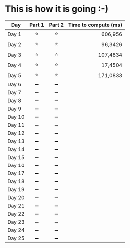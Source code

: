 # This is how it is going :-)
|**Day**|**Part 1**|**Part 2**|**Time to compute (ms)**|
|--|:--:|:--:|--:|
|Day 1| :star: | :star: |606,956|
|Day 2| :star: | :star: |96,3426|
|Day 3| :star: | :star: |107,4834|
|Day 4| :star: | :star: |17,4504|
|Day 5| :star: | :star: |171,0833|
|Day 6| :heavy_minus_sign: | :heavy_minus_sign: ||
|Day 7| :heavy_minus_sign: | :heavy_minus_sign: ||
|Day 8| :heavy_minus_sign: | :heavy_minus_sign: ||
|Day 9| :heavy_minus_sign: | :heavy_minus_sign: ||
|Day 10| :heavy_minus_sign: | :heavy_minus_sign: ||
|Day 11| :heavy_minus_sign: | :heavy_minus_sign: ||
|Day 12| :heavy_minus_sign: | :heavy_minus_sign: ||
|Day 13| :heavy_minus_sign: | :heavy_minus_sign: ||
|Day 14| :heavy_minus_sign: | :heavy_minus_sign: ||
|Day 15| :heavy_minus_sign: | :heavy_minus_sign: ||
|Day 16| :heavy_minus_sign: | :heavy_minus_sign: ||
|Day 17| :heavy_minus_sign: | :heavy_minus_sign: ||
|Day 18| :heavy_minus_sign: | :heavy_minus_sign: ||
|Day 19| :heavy_minus_sign: | :heavy_minus_sign: ||
|Day 20| :heavy_minus_sign: | :heavy_minus_sign: ||
|Day 21| :heavy_minus_sign: | :heavy_minus_sign: ||
|Day 22| :heavy_minus_sign: | :heavy_minus_sign: ||
|Day 23| :heavy_minus_sign: | :heavy_minus_sign: ||
|Day 24| :heavy_minus_sign: | :heavy_minus_sign: ||
|Day 25| :heavy_minus_sign: | :heavy_minus_sign: ||
